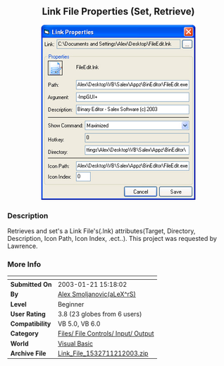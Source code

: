 ﻿<div align="center">

## Link File Properties \(Set, Retrieve\)

<img src="PIC20031211622204268.jpg">
</div>

### Description

Retrieves and set's a Link File's(.lnk) attributes(Target, Directory, Description, Icon Path, Icon Index, .ect..). This project was requested by Lawrence.
 
### More Info
 


<span>             |<span>
---                |---
**Submitted On**   |2003-01-21 15:18:02
**By**             |[Alex Smoljanovic\(aLeX^rS\)](https://github.com/Planet-Source-Code/PSCIndex/blob/master/ByAuthor/alex-smoljanovic-alex-rs.md)
**Level**          |Beginner
**User Rating**    |3.8 (23 globes from 6 users)
**Compatibility**  |VB 5\.0, VB 6\.0
**Category**       |[Files/ File Controls/ Input/ Output](https://github.com/Planet-Source-Code/PSCIndex/blob/master/ByCategory/files-file-controls-input-output__1-3.md)
**World**          |[Visual Basic](https://github.com/Planet-Source-Code/PSCIndex/blob/master/ByWorld/visual-basic.md)
**Archive File**   |[Link\_File\_1532711212003\.zip](https://github.com/Planet-Source-Code/alex-smoljanovic-alex-rs-link-file-properties-set-retrieve__1-42621/archive/master.zip)








